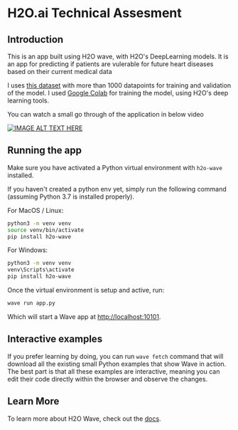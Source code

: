 # H2O.ai Technical Assesment

## Introduction

This is an app built using H2O wave, with H2O's DeepLearning models. It is an app for predicting if patients are vulerable for future heart diseases based on their current medical data

I uses [this dataset](https://www.kaggle.com/datasets/fedesoriano/heart-failure-prediction) with more than 1000 datapoints for training and validation of the model.
I used [Google Colab](https://colab.research.google.com/drive/14E5uij9zbBW1TdRGGLkAAl-yFF0EeejJ?usp=sharing) for training the model, using H2O's deep learning tools.

You can watch a small go through of the application in below video

[![IMAGE ALT TEXT HERE](https://images.squarespace-cdn.com/content/v1/5daddb33ee92bf44231c2fef/60533e7f-5ab0-4913-811c-9a4c56e93a5c/AI-in-healthcare2.jpg)](https://youtu.be/JtG0GZEk6_k?si=EvmPj7XGs0Kh0AaE)

## Running the app

Make sure you have activated a Python virtual environment with `h2o-wave` installed.

If you haven't created a python env yet, simply run the following command (assuming Python 3.7 is installed properly).

For MacOS / Linux:

```sh
python3 -m venv venv
source venv/bin/activate
pip install h2o-wave
```

For Windows:

```sh
python3 -m venv venv
venv\Scripts\activate
pip install h2o-wave
```

Once the virtual environment is setup and active, run:

```sh
wave run app.py
```

Which will start a Wave app at <http://localhost:10101>.

## Interactive examples

If you prefer learning by doing, you can run `wave fetch` command that will download all the existing small Python examples that show Wave in action. The best part is that all these examples are interactive, meaning you can edit their code directly within the browser and observe the changes.

## Learn More

To learn more about H2O Wave, check out the [docs](https://wave.h2o.ai/).
